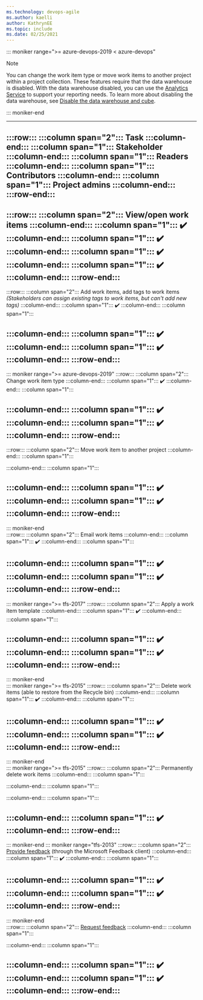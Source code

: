 ```yaml
---
ms.technology: devops-agile
ms.author: kaelli
author: KathrynEE
ms.topic: include
ms.date: 02/25/2021
---
```




::: moniker range=">= azure-devops-2019 < azure-devops"

> [!NOTE]   
> You can change the work item type or move work items to another project within a project collection. These features require that the data warehouse is disabled. With the data warehouse disabled, you can use the [Analytics Service](../../../report/powerbi/what-is-analytics.md) to support your reporting needs. To learn more about disabling the data warehouse, see [Disable the data warehouse and cube](../../../report/admin/disable-data-warehouse.md).

::: moniker-end    

 

---
:::row:::
   :::column span="2":::
      **Task** 
   :::column-end:::
   :::column span="1":::
      **Stakeholder**
   :::column-end:::
   :::column span="1":::
     **Readers**
   :::column-end:::
   :::column span="1":::
     **Contributors**
   :::column-end:::
   :::column span="1":::
     **Project admins**
   :::column-end:::
:::row-end:::
---
:::row:::
   :::column span="2":::
      View/open work items
   :::column-end:::
   :::column span="1":::
      ✔️
   :::column-end:::
   :::column span="1":::
      ✔️
   :::column-end:::
   :::column span="1":::
      ✔️
   :::column-end:::
   :::column span="1":::
      ✔️
   :::column-end:::
:::row-end:::
---
:::row:::
   :::column span="2":::
      Add work items, add tags to work items  
      *(Stakeholders can assign existing tags to work items, but can't add new tags)*
   :::column-end:::
   :::column span="1":::
      ✔️
   :::column-end:::
   :::column span="1":::
       
   :::column-end:::
   :::column span="1":::
      ✔️
   :::column-end:::
   :::column span="1":::
      ✔️
   :::column-end:::
:::row-end:::
---
::: moniker range=">= azure-devops-2019"
:::row:::
   :::column span="2":::
      Change work item type
   :::column-end:::
   :::column span="1":::
      ✔️
   :::column-end:::
   :::column span="1":::
       
   :::column-end:::
   :::column span="1":::
      ✔️
   :::column-end:::
   :::column span="1":::
      ✔️
   :::column-end:::
:::row-end:::
---
:::row:::
   :::column span="2":::
      Move work item to another project
   :::column-end:::
   :::column span="1":::
       
   :::column-end:::
   :::column span="1":::
      
   :::column-end:::
   :::column span="1":::
      ✔️
   :::column-end:::
   :::column span="1":::
      ✔️
   :::column-end:::
:::row-end:::
---
::: moniker-end  
:::row:::
   :::column span="2":::
      Email work items
   :::column-end:::
   :::column span="1":::
      ✔️
   :::column-end:::
   :::column span="1":::

   :::column-end:::
   :::column span="1":::
      ✔️
   :::column-end:::
   :::column span="1":::
      ✔️
   :::column-end:::
:::row-end:::
---
::: moniker range=">= tfs-2017"
:::row:::
   :::column span="2":::
      Apply a work item template
   :::column-end:::
   :::column span="1":::
      ✔️
   :::column-end:::
   :::column span="1":::
      
   :::column-end:::
   :::column span="1":::
      ✔️
   :::column-end:::
   :::column span="1":::
      ✔️
   :::column-end:::
:::row-end:::
---
::: moniker-end  
::: moniker range=">= tfs-2015"
:::row:::
   :::column span="2":::
      Delete work items (able to restore from the Recycle bin)
   :::column-end:::
   :::column span="1":::
      ✔️
   :::column-end:::
   :::column span="1":::
      
   :::column-end:::
   :::column span="1":::
      ✔️
   :::column-end:::
   :::column span="1":::
      ✔️
   :::column-end:::
:::row-end:::
---
::: moniker-end  
::: moniker range=">= tfs-2015"
:::row:::
   :::column span="2":::
      Permanently delete work items
   :::column-end:::
   :::column span="1":::

   :::column-end:::
   :::column span="1":::
      
   :::column-end:::
   :::column span="1":::

   :::column-end:::
   :::column span="1":::
      ✔️
   :::column-end:::
:::row-end:::
---
::: moniker-end 
::: moniker range="tfs-2013"
:::row:::
   :::column span="2":::
      [Provide feedback](../../../project/feedback/give-feedback.md) (through the Microsoft Feedback client)
   :::column-end:::
   :::column span="1":::
      ✔️
   :::column-end:::
   :::column span="1":::
      
   :::column-end:::
   :::column span="1":::
      ✔️
   :::column-end:::
   :::column span="1":::
      ✔️
   :::column-end:::
:::row-end:::
---
::: moniker-end  
:::row:::
   :::column span="2":::
      [Request feedback](../../../project/feedback/get-feedback.md) 
   :::column-end:::
   :::column span="1":::

   :::column-end:::
   :::column span="1":::
      
   :::column-end:::
   :::column span="1":::
      ✔️
   :::column-end:::
   :::column span="1":::
      ✔️
   :::column-end:::
:::row-end:::
---

